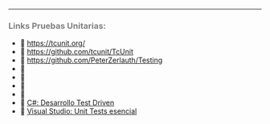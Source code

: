 ***
### <span style="color:grey">Links Pruebas Unitarias:</span>
- 🔗 https://tcunit.org/
- 🔗 https://github.com/tcunit/TcUnit
- 🔗 https://github.com/PeterZerlauth/Testing
- 🔗
- 🔗
- 🔗
- 🔗
- 🔗 [C#: Desarrollo Test Driven](https://www.linkedin.com/learning/c-sharp-desarrollo-test-driven)
- 🔗 [Visual Studio: Unit Tests esencial](https://www.linkedin.com/learning/visual-studio-unit-tests-esencial)